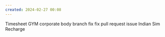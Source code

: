 ```yaml
---
created: 2024-02-27 00:08
---
```

Timesheet
GYM
corporate body branch fix
fix pull request issue
Indian Sim Recharge
